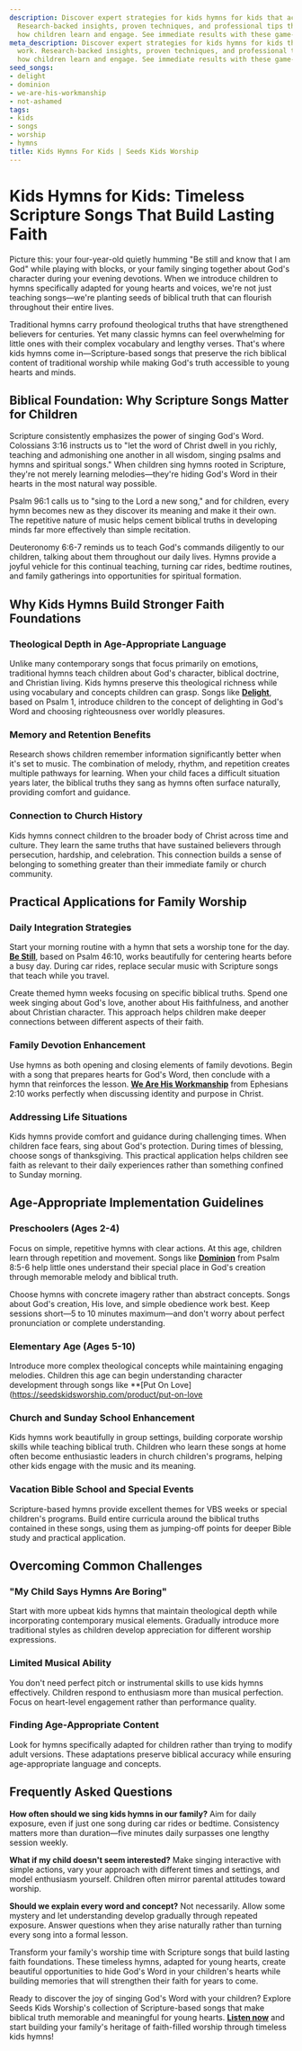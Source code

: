 ```yaml
---
description: Discover expert strategies for kids hymns for kids that actually work.
  Research-backed insights, proven techniques, and professional tips that transform
  how children learn and engage. See immediate results with these game-changing methods!
meta_description: Discover expert strategies for kids hymns for kids that actually
  work. Research-backed insights, proven techniques, and professional tips that transform
  how children learn and engage. See immediate results with these game-changing methods!
seed_songs:
- delight
- dominion
- we-are-his-workmanship
- not-ashamed
tags:
- kids
- songs
- worship
- hymns
title: Kids Hymns For Kids | Seeds Kids Worship
---
```

# Kids Hymns for Kids: Timeless Scripture Songs That Build Lasting Faith

Picture this: your four-year-old quietly humming "Be still and know that I am God" while playing with blocks, or your family singing together about God's character during your evening devotions. When we introduce children to hymns specifically adapted for young hearts and voices, we're not just teaching songs—we're planting seeds of biblical truth that can flourish throughout their entire lives.

Traditional hymns carry profound theological truths that have strengthened believers for centuries. Yet many classic hymns can feel overwhelming for little ones with their complex vocabulary and lengthy verses. That's where kids hymns come in—Scripture-based songs that preserve the rich biblical content of traditional worship while making God's truth accessible to young hearts and minds.

## Biblical Foundation: Why Scripture Songs Matter for Children

Scripture consistently emphasizes the power of singing God's Word. Colossians 3:16 instructs us to "let the word of Christ dwell in you richly, teaching and admonishing one another in all wisdom, singing psalms and hymns and spiritual songs." When children sing hymns rooted in Scripture, they're not merely learning melodies—they're hiding God's Word in their hearts in the most natural way possible.

Psalm 96:1 calls us to "sing to the Lord a new song," and for children, every hymn becomes new as they discover its meaning and make it their own. The repetitive nature of music helps cement biblical truths in developing minds far more effectively than simple recitation.

Deuteronomy 6:6-7 reminds us to teach God's commands diligently to our children, talking about them throughout our daily lives. Hymns provide a joyful vehicle for this continual teaching, turning car rides, bedtime routines, and family gatherings into opportunities for spiritual formation.

## Why Kids Hymns Build Stronger Faith Foundations

### Theological Depth in Age-Appropriate Language
Unlike many contemporary songs that focus primarily on emotions, traditional hymns teach children about God's character, biblical doctrine, and Christian living. Kids hymns preserve this theological richness while using vocabulary and concepts children can grasp. Songs like **[Delight](https://seedskidsworship.com/product/seeds-of-character-vol-6/)**, based on Psalm 1, introduce children to the concept of delighting in God's Word and choosing righteousness over worldly pleasures.

### Memory and Retention Benefits
Research shows children remember information significantly better when it's set to music. The combination of melody, rhythm, and repetition creates multiple pathways for learning. When your child faces a difficult situation years later, the biblical truths they sang as hymns often surface naturally, providing comfort and guidance.

### Connection to Church History
Kids hymns connect children to the broader body of Christ across time and culture. They learn the same truths that have sustained believers through persecution, hardship, and celebration. This connection builds a sense of belonging to something greater than their immediate family or church community.

## Practical Applications for Family Worship

### Daily Integration Strategies
Start your morning routine with a hymn that sets a worship tone for the day. **[Be Still](https://seedskidsworship.com/product/seeds-of-praise-vol-3/)**, based on Psalm 46:10, works beautifully for centering hearts before a busy day. During car rides, replace secular music with Scripture songs that teach while you travel.

Create themed hymn weeks focusing on specific biblical truths. Spend one week singing about God's love, another about His faithfulness, and another about Christian character. This approach helps children make deeper connections between different aspects of their faith.

### Family Devotion Enhancement
Use hymns as both opening and closing elements of family devotions. Begin with a song that prepares hearts for God's Word, then conclude with a hymn that reinforces the lesson. **[We Are His Workmanship](https://seedskidsworship.com/product/we-are-his-workmanship-ephesians-210-2/)** from Ephesians 2:10 works perfectly when discussing identity and purpose in Christ.

### Addressing Life Situations
Kids hymns provide comfort and guidance during challenging times. When children face fears, sing about God's protection. During times of blessing, choose songs of thanksgiving. This practical application helps children see faith as relevant to their daily experiences rather than something confined to Sunday morning.

## Age-Appropriate Implementation Guidelines

### Preschoolers (Ages 2-4)
Focus on simple, repetitive hymns with clear actions. At this age, children learn through repetition and movement. Songs like **[Dominion](https://seedskidsworship.com/product/dominion-psalm-85-6-2/)** from Psalm 8:5-6 help little ones understand their special place in God's creation through memorable melody and biblical truth.

Choose hymns with concrete imagery rather than abstract concepts. Songs about God's creation, His love, and simple obedience work best. Keep sessions short—5 to 10 minutes maximum—and don't worry about perfect pronunciation or complete understanding.

### Elementary Age (Ages 5-10)
Introduce more complex theological concepts while maintaining engaging melodies. Children this age can begin understanding character development through songs like **[Put On Love](https://seedskidsworship.com/product/put-on-love

### Church and Sunday School Enhancement
Kids hymns work beautifully in group settings, building corporate worship skills while teaching biblical truth. Children who learn these songs at home often become enthusiastic leaders in church children's programs, helping other kids engage with the music and its meaning.

### Vacation Bible School and Special Events
Scripture-based hymns provide excellent themes for VBS weeks or special children's programs. Build entire curricula around the biblical truths contained in these songs, using them as jumping-off points for deeper Bible study and practical application.

## Overcoming Common Challenges

### "My Child Says Hymns Are Boring"
Start with more upbeat kids hymns that maintain theological depth while incorporating contemporary musical elements. Gradually introduce more traditional styles as children develop appreciation for different worship expressions.

### Limited Musical Ability
You don't need perfect pitch or instrumental skills to use kids hymns effectively. Children respond to enthusiasm more than musical perfection. Focus on heart-level engagement rather than performance quality.

### Finding Age-Appropriate Content
Look for hymns specifically adapted for children rather than trying to modify adult versions. These adaptations preserve biblical accuracy while ensuring age-appropriate language and concepts.

## Frequently Asked Questions

**How often should we sing kids hymns in our family?**
Aim for daily exposure, even if just one song during car rides or bedtime. Consistency matters more than duration—five minutes daily surpasses one lengthy session weekly.

**What if my child doesn't seem interested?**
Make singing interactive with simple actions, vary your approach with different times and settings, and model enthusiasm yourself. Children often mirror parental attitudes toward worship.

**Should we explain every word and concept?**
Not necessarily. Allow some mystery and let understanding develop gradually through repeated exposure. Answer questions when they arise naturally rather than turning every song into a formal lesson.

Transform your family's worship time with Scripture songs that build lasting faith foundations. These timeless hymns, adapted for young hearts, create beautiful opportunities to hide God's Word in your children's hearts while building memories that will strengthen their faith for years to come.

Ready to discover the joy of singing God's Word with your children? Explore Seeds Kids Worship's collection of Scripture-based songs that make biblical truth memorable and meaningful for young hearts. **[Listen now](https://seedskidsworship.com/)** and start building your family's heritage of faith-filled worship through timeless kids hymns!

<script type="application/ld+json">
{
  "@context": "https://schema.org",
  "@type": "Article",
  "headline": "Kids Hymns For Kids",
  "author": {
    "@type": "Organization",
    "name": "Seeds Kids Worship"
  },
  "publisher": {
    "@type": "Organization",
    "name": "Seeds Kids Worship",
    "logo": {
      "@type": "ImageObject",
      "url": "https://seedskidsworship.com/logo.png"
    }
  },
  "datePublished": "2025-09-05T13:02:56.876324",
  "dateModified": "2025-09-05T13:02:56.876336",
  "description": "Discover expert strategies for kids hymns for kids that actually work. Research-backed insights, proven techniques, and professional tips that transform how chi",
  "mainEntityOfPage": {
    "@type": "WebPage",
    "@id": "https://seedskidsworship.com/activities/kids-hymns-for-kids/"
  }
}
</script>

<script type="application/ld+json">
{
  "@context": "https://schema.org",
  "@type": "Product",
  "name": "Delight",
  "description": "Scripture song based on Psalm 1 exploring biblical character development. Helps children understand living by the Spirit versus the flesh encouraging delight in God's Word and righteous living through engaging worship music.",
  "url": "https://seedskidsworship.com/product/seeds-of-character-vol-6/",
  "brand": {
    "@type": "Brand",
    "name": "Seeds Kids Worship"
  },
  "category": "Children's Christian Music",
  "album": "Seeds of Character"
}
</script>

<script type="application/ld+json">
{
  "@context": "https://schema.org",
  "@type": "Product",
  "name": "Dominion",
  "description": "A word-for-word scripture song from Psalm 8:5-6 helping kids understand the dominion God has given to humanity. Makes memorizing God's Word fun and easy while teaching about our special place in creation.",
  "url": "https://seedskidsworship.com/product/dominion-psalm-85-6-2/",
  "brand": {
    "@type": "Brand",
    "name": "Seeds Kids Worship"
  },
  "category": "Children's Christian Music",
  "album": "Trust"
}
</script>

<script type="application/ld+json">
{
  "@context": "https://schema.org",
  "@type": "Product",
  "name": "We Are
